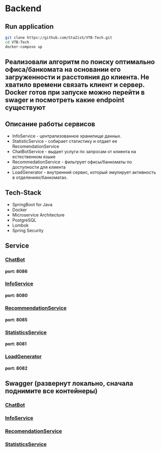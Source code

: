 # Backend

## Run application

```bash
git clone https://github.com/StaZisS/VTB-Tech.git
cd VTB-Tech
docker-compose up
```


## Реализовали алгоритм по поиску оптимально офиса/банкомата на основании его загруженности и расстояния до клиента. Не хватило времени связать клиент и сервер. Docker готов при запуске можно перейти в swager и посмотреть какие endpoint существуют


## Описание работы сервисов
- InfoService - централизованное хранилище данных.
- StatisticService - собирает статистику и отдает ее RecomendationService
- ChatBotService - выдает услуги по запросам от клиента на естественном языке
- RecommedationService - фильтрует офисы/банкоматы по доступности для клиента
- LoadGenerator - внутренний сервис, который эмулирует активность в отделениях/банкоматах.

## Tech-Stack
- SpringBoot for Java
- Docker 
- Microservice Architecture
- PostgreSQL
- Lombok
- Spring Security

## Service

### [ChatBot](ChatBot/src/main/java/com/example/chatbot/ChatBotApplication.java)

#### port: 8086

### [InfoService](InfoService/src/main/java/com/example/infoservice/InfoServiceApplication.java)

#### port: 8080

### [RecommendationService](RecomendationService/src/main/java/com/example/recomendationservice/RecomendationServiceApplication.java)

#### port: 8085

### [StatisticsService](StatisticsService/src/main/java/com/example/statisticsservice/StatisticsServiceApplication.java)

#### port: 8081

### [LoadGenerator](LoadGenerator/src/main/java/com/example/loadgenerator/LoadGeneratorApplication.java)

#### port: 8082

## Swagger (развернут локально, сначала поднимите все контейнеры) 

### [ChatBot](http://localhost:8086/swagger-ui.html)

### [InfoService](http://localhost:8080/swagger-ui.html)

### [RecomendationService](http://localhost:8085/swagger-ui.html)

### [StatisticsService](http://localhost:8081/swagger-ui.html)
